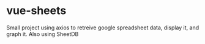 # vue-sheets
Small project using axios to retreive google spreadsheet data, display it, and graph it. Also using SheetDB
